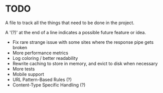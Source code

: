 # TODO

A file to track all the things that need to be done in the project.

A '(?)' at the end of a line indicates a possible future feature or idea.

- Fix rare strange issue with some sites where the response pipe gets broken
- More performance metrics
- Log coloring / better readability
- Rewrite caching to store in memory, and evict to disk when necessary
- More tests
- Mobile support
- URL Pattern-Based Rules (?)
- Content-Type Specific Handling (?)
